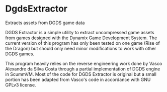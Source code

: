 # DgdsExtractor
Extracts assets from DGDS game data

DGDS Extractor is a simple utility to extract uncompressed game assets from games designed with the Dynamix Game Development System. The current version of this program has only been tested on one game (Rise of the Dragon) but should only need minor modifications to work with other DGDS games.

This program heavily relies on the reverse engineering work done by Vasco Alexandre da Silva Costa through a partial implementation of DGDS engine in ScummVM. Most of the code for DGDS Extractor is original but a small portion has been adapted from Vasco's code in accordance with GNU GPLv3 license.
